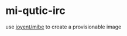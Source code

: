 mi-qutic-irc
===============

use [joyent/mibe](https://github.com/joyent/mibe) to create a provisionable image
